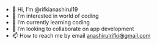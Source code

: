 - 👋 Hi, I’m @rifkianashirul19
- 👀 I’m interested in world of coding
- 🌱 I’m currently learning coding
- 💞️ I’m looking to collaborate on app development
- 📫 How to reach me by email anashirulrifki@gmail.com

<!---
rifkianashirul19/rifkianashirul19 is a ✨ special ✨ repository because its `README.md` (this file) appears on your GitHub profile.
You can click the Preview link to take a look at your changes.
--->
